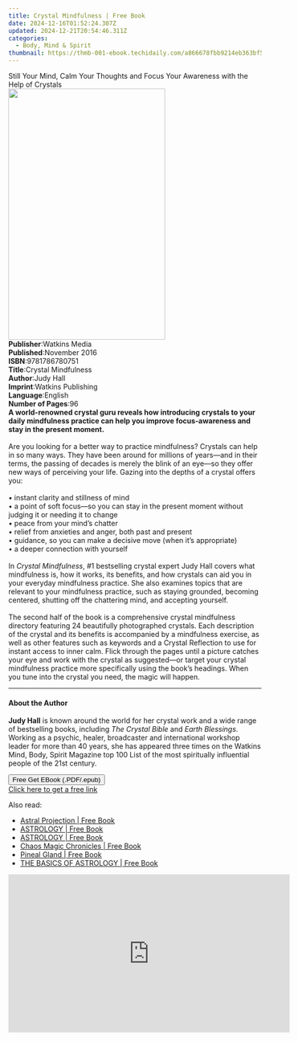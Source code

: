 ```yaml
---
title: Crystal Mindfulness | Free Book
date: 2024-12-16T01:52:24.307Z
updated: 2024-12-21T20:54:46.311Z
categories:
  - Body, Mind & Spirit
thumbnail: https://thmb-001-ebook.techidaily.com/a866678fbb9214eb363bf5ad637f66ef435cf2bfd08dc5c7905233f94e7570c8.jpg
---
```

<main id="book-container">
  <div class="flex flex-col">
    <div class="book-brief flex-1 py-6 px-4 sm:p-6 md:py-10 md:px-8">
      <!-- brief-->
      <div class="book-brief-main">
        Still Your Mind, Calm Your Thoughts and Focus Your Awareness with the
        Help of Crystals
      </div>
    </div>
    <div
      class="book-meta-info flex-1 grid gap-4 col-start-1 col-end-3 row-start-1 sm:mb-6 sm:grid-cols-4 lg:gap-6 lg:col-start-2 lg:row-end-6 lg:row-span-6 lg:mb-0"
    >
      <div
        class="book-meta-info-left place-content-center mt-4 p-4 text-sm leading-6 col-start-2 col-span-2 dark:text-slate-400"
      >
        <img
          class="w-full h-500 object-cover rounded-lg sm:h-255 sm:col-span-2 lg:col-span-full"
          src="https://img-001-ebook.techidaily.com/2a8987f1f076d9cd6d2b94fb4854863f0e5ae56a6ef7a7479014b42316238637.jpg"
          alt=""
          width="312"
          height="500"
        />
      </div>
      <div
        class="book-meta-info-right mt-2 col-start-1 row-start-2 col-span-3 self-center"
      >
        <!-- meta data  -->
        <div class="flex flex-col px-4 md:px-8">
          <div class="flex-1">
            <strong>Publisher</strong>:<span class="px-2">Watkins Media</span>
          </div>
          <div class="flex-1">
            <strong>Published</strong>:<span class="px-2">November 2016</span>
          </div>
          <div class="flex-1">
            <strong>ISBN</strong>:<span class="px-2">9781786780751</span>
          </div>
          <div class="flex-1">
            <strong>Title</strong>:<span class="px-2">Crystal Mindfulness</span>
          </div>
          <div class="flex-1">
            <strong>Author</strong>:<span class="px-2">Judy Hall</span>
          </div>
          <div class="flex-1">
            <strong>Imprint</strong>:<span class="px-2"
              >Watkins Publishing</span
            >
          </div>
          <div class="flex-1">
            <strong>Language</strong>:<span class="px-2">English</span>
          </div>
          <div class="flex-1">
            <strong>Number of Pages</strong>:<span class="px-2">96</span>
          </div>
        </div>
      </div>
    </div>
    <div class="book-description flex-1 py-6 px-4 sm:p-6 md:py-10 md:px-8">
      <div class="book-description-main">
        <div accordion-content="" id="description">
          <b
            >A world-renowned crystal guru reveals how introducing crystals to
            your daily mindfulness practice can help you
            improve&nbsp;focus-awareness and stay in the present moment.</b
          ><br /><br />
          Are you looking for a better way to practice mindfulness? Crystals can
          help in so many ways. They have been around for millions of years—and
          in their terms, the passing of decades is merely the blink of an
          eye—so they offer new ways of perceiving your life. Gazing into the
          depths of a crystal offers you:<br />
          &nbsp;<br />
          •&nbsp;instant clarity and stillness of mind<br />
          •&nbsp;a point of soft focus—so you can stay in the present moment
          without judging it or needing it to change<br />
          •&nbsp;peace from your mind’s chatter<br />
          •&nbsp;relief from anxieties and anger, both past and present<br />
          •&nbsp;guidance, so you can make a decisive move (when it’s
          appropriate)<br />
          •&nbsp;a deeper connection with yourself<br />
          &nbsp;<br />
          In <i>Crystal Mindfulness</i>, #1 bestselling crystal expert Judy Hall
          covers what mindfulness is, how it works, its benefits, and how
          crystals can aid you in your everyday mindfulness practice. She also
          examines topics that are relevant to your mindfulness practice, such
          as staying grounded, becoming centered, shutting off the chattering
          mind, and accepting yourself.<br />
          &nbsp;<br />
          The second half of the book is a comprehensive crystal mindfulness
          directory featuring 24 beautifully photographed crystals. Each
          description of the crystal and its benefits is accompanied by a
          mindfulness exercise, as well as other features such as keywords and a
          Crystal Reflection to use for instant access to inner calm. Flick
          through the pages until a picture catches your eye and work with the
          crystal as suggested—or target your crystal mindfulness practice more
          specifically using the book’s headings. When you tune into the crystal
          you need, the magic will happen.
        </div>
        <div class="accordion-fader"></div>
      </div>
    </div>
    <div class="book-excerpts flex-1 py-6 px-4 sm:p-6 md:py-10 md:px-8">
      <!-- excerpts-->
      <div class="book-excerpts-main">
        <hr />
        <h4 class="placeholder placeholder-heading">
          <span>About the Author</span>
        </h4>
        <p>
          <b>Judy Hall</b>&nbsp;is known around the world for her crystal work
          and a wide range of bestselling books, including&nbsp;<i
            >The Crystal Bible</i
          >&nbsp;and&nbsp;<i>Earth Blessings</i>. Working as a psychic, healer,
          broadcaster and international workshop leader for more than 40 years,
          she has appeared three times&nbsp;on the Watkins Mind, Body, Spirit
          Magazine&nbsp;top 100 List of the most spiritually influential people
          of the 21st century.
        </p>
      </div>
    </div>
    <div
      class="book-about-author flex-1 py-6 px-4 sm:p-6 md:py-10 md:px-8"
    ></div>
    <div class="book-free-get flex-1 py-6 px-4 sm:p-6 md:py-10 md:px-8">
      <button
        id="btn-free-get"
        class="bg-blue-500 hover:bg-blue-700 text-white font-bold py-2 px-4 rounded"
      >
        Free Get EBook (.PDF/.epub)
      </button>
      <div id="countdown-display" class="px-2 text-lg mt-2"></div>
      <a
        id="free-link"
        class="hidden bg-blue-500 hover:bg-blue-700 text-white font-bold py-2 px-4 rounded"
        href="https://www.ebooks.com/en-us/book/95633324/crystal-mindfulness/judy-hall/"
        target="_blank"
        >Click here to get a free link</a
      >
    </div>
    <script>
      let countdownTime = 0;
      let countdownInterval = null;
      document
        .getElementById('btn-free-get')
        .addEventListener('click', startCountdown);
      function startCountdown() {
        countdownTime = new Date().getTime() + 60000 * 3;
        countdownInterval = setInterval(updateCountdown, 1000);
        document.getElementById('btn-free-get').disabled = true;
        document
          .getElementById('btn-free-get')
          .classList.add('bg-gray-500', 'cursor-not-allowed');
      }
      function updateCountdown() {
        let currentTime = new Date().getTime();
        let timeLeft = countdownTime - currentTime;
        let secondsLeft = Math.floor(timeLeft / 1000);
        document.getElementById('countdown-display').innerHTML =
          `Remaining time: ${secondsLeft} seconds.`;
        if (secondsLeft <= 0) {
          clearInterval(countdownInterval);
          document.getElementById('btn-free-get').classList.add('hidden');
          document.getElementById('free-link').classList.remove('hidden');
          document.getElementById('countdown-display').innerHTML = '';
        }
      }
    </script>
  </div>
</main>

<ins class="adsbygoogle"
      style="display:block"
      data-ad-client="ca-pub-7571918770474297"
      data-ad-slot="8358498916"
      data-ad-format="auto"
      data-full-width-responsive="true"></ins>
    

<span class="atpl-alsoreadstyle">Also read:</span>
<div><ul>
<li><a href="https://novels-ebooks.techidaily.com/211323098-9781999396626-astral-projection/"><u>Astral Projection | Free Book</u></a></li>
<li><a href="https://novels-ebooks.techidaily.com/211323050-9783689441012-astrology/"><u>ASTROLOGY | Free Book</u></a></li>
<li><a href="https://novels-ebooks.techidaily.com/211323051-9783689441036-astrology/"><u>ASTROLOGY | Free Book</u></a></li>
<li><a href="https://novels-ebooks.techidaily.com/211323072-9798869319739-chaos-magic-chronicles/"><u>Chaos Magic Chronicles | Free Book</u></a></li>
<li><a href="https://novels-ebooks.techidaily.com/211323118-9781999396640-pineal-gland/"><u>Pineal Gland | Free Book</u></a></li>
<li><a href="https://novels-ebooks.techidaily.com/211323052-9783689441050-the-basics-of-astrology/"><u>THE BASICS OF ASTROLOGY | Free Book</u></a></li>
</ul></div>

<!-- affiliate ads begin -->
<iframe width="560" height="315" src="https://www.youtube.com/embed/qv4Qm7kpeMs?si=9fv5SOS5a2DvixTK" title="YouTube video player" frameborder="0" allow="accelerometer; autoplay; clipboard-write; encrypted-media; gyroscope; picture-in-picture; web-share" referrerpolicy="strict-origin-when-cross-origin" allowfullscreen></iframe>
<!-- affiliate ads end -->

